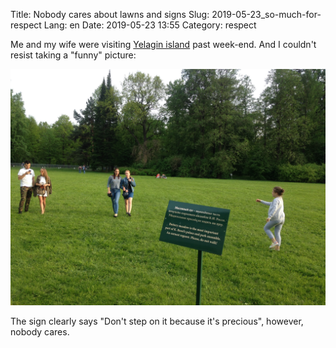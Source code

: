 Title: Nobody cares about lawns and signs
Slug: 2019-05-23_so-much-for-respect
Lang: en
Date: 2019-05-23 13:55
Category: respect

Me and my wife were visiting [Yelagin island][yelagin] past week-end. And I couldn't resist taking a "funny" picture:

![Nobody cares about lawns and signs][respect]

The sign clearly says "Don't step on it because it's precious", however, nobody cares.

[yelagin]: https://elaginpark.org/en/
[respect]: ../../img/2019-05-23_yelagin-lawn.png
